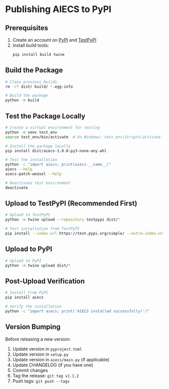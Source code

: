 # Publishing AIECS to PyPI

## Prerequisites

1. Create an account on [PyPI](https://pypi.org/) and [TestPyPI](https://test.pypi.org/)
2. Install build tools:
   ```bash
   pip install build twine
   ```

## Build the Package

```bash
# Clean previous builds
rm -rf dist/ build/ *.egg-info

# Build the package
python -m build
```

## Test the Package Locally

```bash
# Create a virtual environment for testing
python -m venv test_env
source test_env/bin/activate  # On Windows: test_env\Scripts\activate

# Install the package locally
pip install dist/aiecs-1.0.0-py3-none-any.whl

# Test the installation
python -c "import aiecs; print(aiecs.__name__)"
aiecs --help
aiecs-patch-weasel --help

# Deactivate test environment
deactivate
```

## Upload to TestPyPI (Recommended First)

```bash
# Upload to TestPyPI
python -m twine upload --repository testpypi dist/*

# Test installation from TestPyPI
pip install --index-url https://test.pypi.org/simple/ --extra-index-url https://pypi.org/simple/ aiecs
```

## Upload to PyPI

```bash
# Upload to PyPI
python -m twine upload dist/*
```

## Post-Upload Verification

```bash
# Install from PyPI
pip install aiecs

# Verify the installation
python -c "import aiecs; print('AIECS installed successfully!')"
```

## Version Bumping

Before releasing a new version:

1. Update version in `pyproject.toml`
2. Update version in `setup.py`
3. Update version in `aiecs/main.py` (if applicable)
4. Update CHANGELOG (if you have one)
5. Commit changes
6. Tag the release: `git tag v1.1.2`
7. Push tags: `git push --tags`
